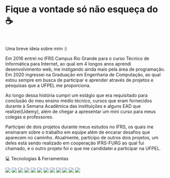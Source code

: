 # Fique a vontade só não esqueça do :coffee:

</hr></br>

Uma breve ideia sobre mim :)


Em 2016 entrei no IFRS Campus Rio Grande para o curso Técnico de Informática para Internet, ao qual em 4 longos anos aprendi desenvolvimento web, me instigando ainda mais pela área de programação.
Em 2020 ingressei na Graduação em Engenharia de Computação, ao qual estou sempre em busca de participar e aprender através de projetos e pesquisas que a UFPEL me proporciona.

Ao longo dessa história cumpri um estágio que era requisitado para conclusão do meu ensino médio técnico, cursos que eram fornecidos durante à Semana Acadêmica das instituições e alguns EAD que realizei(Udemy), além de chegar a apresentar um mini curso para meus colegas e professores.

Participei de dois projetos durante meus estudos no IFRS, os quais me ensinaram sobre o trabalho em equipe além de encarar desafios que aparecem no caminho. Atualmente, participo de outros dois projetos, um deles está sendo realizado em cooperação IFRS-FURG ao qual fui chamado, e o outro projeto foi o que me candidatei a participar na UFPEL.


💻 Tecnologias & Ferramentas


<img src="https://img.shields.io/badge/HTML5-E34F26?style=for-the-badge&logo=html5&logoColor=white" /> <img src="https://img.shields.io/badge/CSS3-1572B6?style=for-the-badge&logo=css3&logoColor=white" /> <img src="https://img.shields.io/badge/JavaScript-323330?style=for-the-badge&logo=javascript&logoColor=F7DF1E" /> <img src="https://img.shields.io/badge/PHP-777BB4?style=for-the-badge&logo=php&logoColor=white" /> <img src="https://img.shields.io/badge/Python-3776AB?style=for-the-badge&logo=python&logoColor=white" /> <img src="https://img.shields.io/badge/React-20232A?style=for-the-badge&logo=react&logoColor=61DAFB" /> <img src="https://img.shields.io/badge/React_Native-20232A?style=for-the-badge&logo=react&logoColor=61DAFB" /> <img src="https://img.shields.io/badge/Bootstrap-563D7C?style=for-the-badge&logo=bootstrap&logoColor=white" /> <img src="https://img.shields.io/badge/jQuery-0769AD?style=for-the-badge&logo=jquery&logoColor=white" /> <img src="https://img.shields.io/badge/MySQL-00000F?style=for-the-badge&logo=mysql&logoColor=white" /> <img src="https://img.shields.io/badge/PostgreSQL-316192?style=for-the-badge&logo=postgresql&logoColor=white" /> <img src="https://img.shields.io/badge/Git-F05032?style=for-the-badge&logo=git&logoColor=white" />
